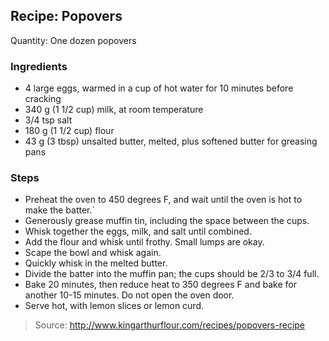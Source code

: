 ## Recipe: Popovers
Quantity: One dozen popovers  

### Ingredients
 - 4 large eggs, warmed in a cup of hot water for 10 minutes before cracking
 - 340 g (1 1/2 cup) milk, at room temperature
 - 3/4 tsp salt
 - 180 g (1 1/2 cup) flour
 - 43 g (3 tbsp) unsalted butter, melted, plus softened butter for greasing pans

### Steps
 - Preheat the oven to 450 degrees F, and wait until the oven is hot to make the batter.`
 - Generously grease muffin tin, including the space between the cups.
 - Whisk together the eggs, milk, and salt until combined.
 - Add the flour and whisk until frothy. Small lumps are okay.
 - Scape the bowl and whisk again.
 - Quickly whisk in the melted butter.
 - Divide the batter into the muffin pan; the cups should be 2/3 to 3/4 full.
 - Bake 20 minutes, then reduce heat to 350 degrees F and bake for another 10-15 minutes. Do not open the oven door.
 - Serve hot, with lemon slices or lemon curd.

> Source: http://www.kingarthurflour.com/recipes/popovers-recipe